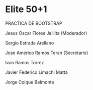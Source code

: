 # Elite 50+1
PRACTICA DE BOOTSTRAP

Jesus Oscar Flores Jaillita (Moderador)

Sergio Estrada Arellano

Jose Americo Ramos Teran (Secretario)

Ivan Ramos Torrez 

Javier Federico Limachi Matta 

Jorge Colque Belmonte
